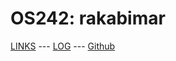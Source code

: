 ---
---
# OS242: rakabimar

[LINKS](LINKS/) --- [LOG](TXT/mylog.txt) --- [Github](https://github.com/rakabimar/os242/)
